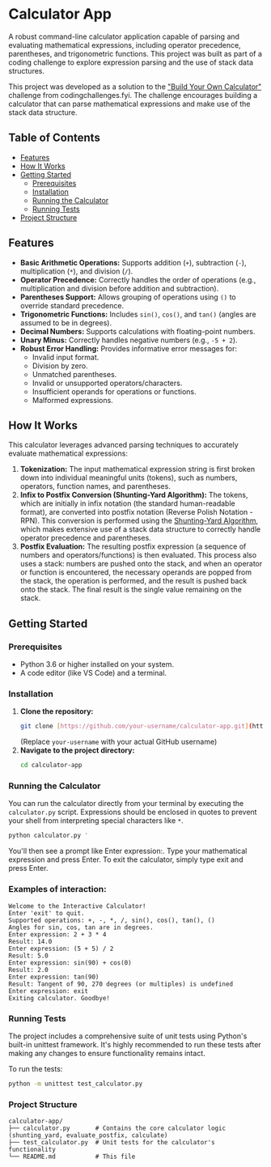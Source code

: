 # Calculator App

A robust command-line calculator application capable of parsing and evaluating mathematical expressions, including operator precedence, parentheses, and trigonometric functions. This project was built as part of a coding challenge to explore expression parsing and the use of stack data structures.

This project was developed as a solution to the ["Build Your Own Calculator"](https://codingchallenges.fyi/challenges/challenge-calculator/) challenge from codingchallenges.fyi. The challenge encourages building a calculator that can parse mathematical expressions and make use of the stack data structure.

## Table of Contents

- [Features](#features)
- [How It Works](#how-it-works)
- [Getting Started](#getting-started)
  - [Prerequisites](#prerequisites)
  - [Installation](#installation)
  - [Running the Calculator](#running-the-calculator)
  - [Running Tests](#running-tests)
- [Project Structure](#project-structure)


## Features

- **Basic Arithmetic Operations:** Supports addition (`+`), subtraction (`-`), multiplication (`*`), and division (`/`).
- **Operator Precedence:** Correctly handles the order of operations (e.g., multiplication and division before addition and subtraction).
- **Parentheses Support:** Allows grouping of operations using `()` to override standard precedence.
- **Trigonometric Functions:** Includes `sin()`, `cos()`, and `tan()` (angles are assumed to be in degrees).
- **Decimal Numbers:** Supports calculations with floating-point numbers.
- **Unary Minus:** Correctly handles negative numbers (e.g., `-5 + 2`).
- **Robust Error Handling:** Provides informative error messages for:
    - Invalid input format.
    - Division by zero.
    - Unmatched parentheses.
    - Invalid or unsupported operators/characters.
    - Insufficient operands for operations or functions.
    - Malformed expressions.

## How It Works

This calculator leverages advanced parsing techniques to accurately evaluate mathematical expressions:

1.  **Tokenization:** The input mathematical expression string is first broken down into individual meaningful units (tokens), such as numbers, operators, function names, and parentheses.
2.  **Infix to Postfix Conversion (Shunting-Yard Algorithm):** The tokens, which are initially in infix notation (the standard human-readable format), are converted into postfix notation (Reverse Polish Notation - RPN). This conversion is performed using the [Shunting-Yard Algorithm](https://en.wikipedia.org/wiki/Shunting-yard_algorithm), which makes extensive use of a stack data structure to correctly handle operator precedence and parentheses.
3.  **Postfix Evaluation:** The resulting postfix expression (a sequence of numbers and operators/functions) is then evaluated. This process also uses a stack: numbers are pushed onto the stack, and when an operator or function is encountered, the necessary operands are popped from the stack, the operation is performed, and the result is pushed back onto the stack. The final result is the single value remaining on the stack.

## Getting Started

### Prerequisites

* Python 3.6 or higher installed on your system.
* A code editor (like VS Code) and a terminal.

### Installation

1.  **Clone the repository:**
    ```bash
    git clone [https://github.com/your-username/calculator-app.git](https://github.com/your-username/calculator-app.git)
    ```
    (Replace `your-username` with your actual GitHub username)
2.  **Navigate to the project directory:**
    ```bash
    cd calculator-app
    ```

### Running the Calculator

You can run the calculator directly from your terminal by executing the `calculator.py` script.
Expressions should be enclosed in quotes to prevent your shell from interpreting special characters like `*`.

```bash
python calculator.py '
```
You'll then see a prompt like Enter expression:. Type your mathematical expression and press Enter. To exit the calculator, simply type exit and press Enter.

### Examples of interaction:
```
Welcome to the Interactive Calculator!
Enter 'exit' to quit.
Supported operations: +, -, *, /, sin(), cos(), tan(), ()
Angles for sin, cos, tan are in degrees.
Enter expression: 2 + 3 * 4
Result: 14.0
Enter expression: (5 + 5) / 2
Result: 5.0
Enter expression: sin(90) + cos(0)
Result: 2.0
Enter expression: tan(90)
Result: Tangent of 90, 270 degrees (or multiples) is undefined
Enter expression: exit
Exiting calculator. Goodbye!
```


### Running Tests
The project includes a comprehensive suite of unit tests using Python's built-in unittest framework. It's highly recommended to run these tests after making any changes to ensure functionality remains intact.

To run the tests:
```bash
python -m unittest test_calculator.py
```

### Project Structure
```
calculator-app/
├── calculator.py       # Contains the core calculator logic (shunting_yard, evaluate_postfix, calculate)
├── test_calculator.py  # Unit tests for the calculator's functionality
└── README.md           # This file
```

